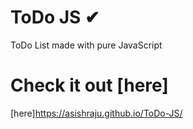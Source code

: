 # ToDo JS ✔
 ToDo List made with pure JavaScript
 
 # Check it out [here]
 
 [here]<https://asishraju.github.io/ToDo-JS/>
